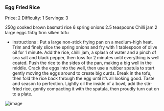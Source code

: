 ### Egg Fried Rice  ###
Price: 2
Difficulty: 1
Servings: 3

250g cooked brown basmati rice
6 spring onions
2.5 teaspoons Chilli jam
2 large eggs
150g firm silken tofu


  - Instructions :
  Put a large non-stick frying pan on a medium-high heat.
  Trim and finely slice the spring onions and fry with 1 tablespoon of olive oil for 1 minute.
  Add the rice, chilli jam, a splash of water and a pinch of sea salt and black pepper, then toss for 2 minutes until everything is well coated.
  Push the rice to the sides of the pan, making a big well in the middle. Crack the eggs into the well, then use a rubber spatula to start gently moving the eggs around to create big curds.
  Break in the tofu, then fold the rice back through the egg until it’s all looking good. Taste and season to perfection.
  Lightly oil the inside of a bowl, add the stir-fried rice, gently compacting it with the spatula, then proudly turn out on to a plate.
  
![image](https://user-images.githubusercontent.com/77455675/199262453-62eedb9e-ffb9-4fd3-af77-3ca3aeb6eb07.png)
